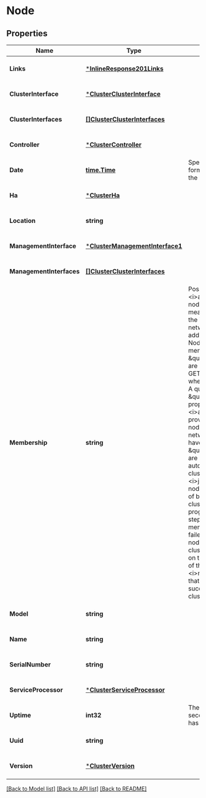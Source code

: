 # Node

## Properties
Name | Type | Description | Notes
------------ | ------------- | ------------- | -------------
**Links** | [***InlineResponse201Links**](inline_response_201__links.md) |  | [optional] [default to null]
**ClusterInterface** | [***ClusterClusterInterface**](cluster_cluster_interface.md) |  | [optional] [default to null]
**ClusterInterfaces** | [**[]ClusterClusterInterfaces**](cluster_cluster_interfaces.md) |  | [optional] [default to null]
**Controller** | [***ClusterController**](cluster_controller.md) |  | [optional] [default to null]
**Date** | [**time.Time**](time.Time.md) | Specifies the ISO-8601 format date and time on the node. | [optional] [default to null]
**Ha** | [***ClusterHa**](cluster_ha.md) |  | [optional] [default to null]
**Location** | **string** |  | [optional] [default to null]
**ManagementInterface** | [***ClusterManagementInterface1**](cluster_management_interface_1.md) |  | [optional] [default to null]
**ManagementInterfaces** | [**[]ClusterClusterInterfaces**](cluster_cluster_interfaces.md) |  | [optional] [default to null]
**Membership** | **string** | Possible values: * &lt;i&gt;available&lt;/i&gt; - If a node is available, this means it is detected on the internal cluster network and can be added to the cluster.  Nodes that have a membership of \&quot;available\&quot; are not returned when a GET request is called when the cluster exists. A query on the \&quot;membership\&quot; property for &lt;i&gt;available&lt;/i&gt; must be provided to scan for nodes on the cluster network. Nodes that have a membership of \&quot;available\&quot; are returned automatically before a cluster is created. * &lt;i&gt;joining&lt;/i&gt; - Joining nodes are in the process of being added to the cluster. The node may be progressing through the steps to become a member or might have failed. The job to add the node or create the cluster provides details on the current progress of the node. * &lt;i&gt;member&lt;/i&gt; - Nodes that are members have successfully joined the cluster.  | [optional] [default to null]
**Model** | **string** |  | [optional] [default to null]
**Name** | **string** |  | [optional] [default to null]
**SerialNumber** | **string** |  | [optional] [default to null]
**ServiceProcessor** | [***ClusterServiceProcessor**](cluster_service_processor.md) |  | [optional] [default to null]
**Uptime** | **int32** | The total time, in seconds, that the node has been up. | [optional] [default to null]
**Uuid** | **string** |  | [optional] [default to null]
**Version** | [***ClusterVersion**](cluster_version.md) |  | [optional] [default to null]

[[Back to Model list]](../README.md#documentation-for-models) [[Back to API list]](../README.md#documentation-for-api-endpoints) [[Back to README]](../README.md)


